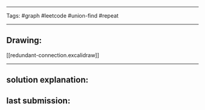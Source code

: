 

----

Tags: #graph #leetcode #union-find #repeat

----

## Drawing:
[[redundant-connection.excalidraw]]

----


## solution explanation:


## last submission:
```javascript

```



